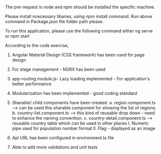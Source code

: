 
The pre-request is node and npm should be installed the specific machine.

Please install ncecessary libaries, using npm install command.
    Run above command in Package.json file folder path please.



To run this application, please use the following command 
        either ng serve 
        or npm start

According to the code exercise,
1. Angular Material Design (CSS framework) has been used for page design

2. For stage management - NGRX has been used

3. app-routing.module.js- Lazy loading implemented - For application's  better performance

4. Modularization has been implemented - good coding standard

5. Sharable/ child components have been created.
      a. region.component.ts --> can be used this sharable component for showing the list of regions.
      b. country-list.component.ts --> this kind of reusable drop down - need to enhance the naming convention. 
      c. country-detail.component.ts  --> reusable country table which can be used in other places 
                        I. Numeric pipe used for population number format
                        II. Flag - displayed as an image

6. Api URL has been configured in environment.ts file

7. Able to add more validations and unit tests 